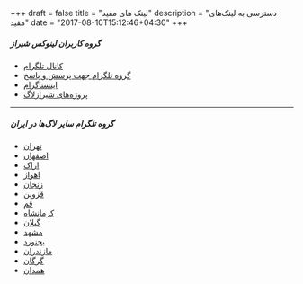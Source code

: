 +++
draft = false
title = "لینک های مفید"
description = "دسترسی به لینک‌های مفید"
date = "2017-08-10T15:12:46+04:30"
+++

##### گروه کاربران لینوکس شیراز

- [کانال تلگرام](https://t.me/shirazlug)
- [گروه تلگرام جهت پرسش و پاسخ](http://tiny.cc/shiraz)
- [اینستاگرام](https://www.instagram.com/ShirazLUG.ir/)
- [پروژه‌های شیرازلاگ](https://framagit.org/shirazlug)

---

##### گروه تلگرام سایر لاگ‌ها در ایران
- [تهران](http://tiny.cc/teh)
- [اصفهان](http://tiny.cc/esfahan)
- [اراک](http://tiny.cc/arak)
- [اهواز](http://tiny.cc/ahwaz)
- [زنجان](http://tiny.cc/zanjan)
- [قزوین](http://tiny.cc/qazvin)
- [قم](http://tiny.cc/Qom)
- [کرمانشاه](http://tiny.cc/kermanshah)
- [گیلان](http://tiny.cc/guilan)
- [مشهد](http://tiny.cc/mashad)
- [بجنورد](http://tiny.cc/Bojnord)
- [مازندران](http://tiny.cc/mazandaran)
- [گرگان](http://t.me/Gorganlug)
- [همدان](http://tiny.cc/hmdlug)